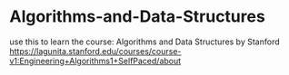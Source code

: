 # Algorithms-and-Data-Structures
use this to learn the course: Algorithms and Data Structures
by Stanford https://lagunita.stanford.edu/courses/course-v1:Engineering+Algorithms1+SelfPaced/about
